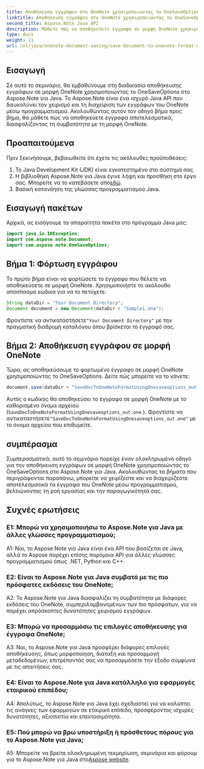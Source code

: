 ```yaml
---
title: Αποθήκευση εγγράφου στο OneNote χρησιμοποιώντας το OneSaveOptions - Aspose.Note
linktitle: Αποθήκευση εγγράφου στο OneNote χρησιμοποιώντας το OneSaveOptions - Aspose.Note
second_title: Aspose.Note Java API
description: Μάθετε πώς να αποθηκεύετε έγγραφα σε μορφή OneNote χρησιμοποιώντας το OneSaveOptions στο Aspose.Note για Java. Βελτιώστε τη ροή εργασιών σας με αυτό το ολοκληρωμένο σεμινάριο.
type: docs
weight: 11
url: /el/java/onenote-document-saving/save-document-to-onenote-format-using-onesaveoptions/
---
```

## Εισαγωγή

Σε αυτό το σεμινάριο, θα εμβαθύνουμε στη διαδικασία αποθήκευσης εγγράφων σε μορφή OneNote χρησιμοποιώντας το OneSaveOptions στο Aspose.Note για Java. Το Aspose.Note είναι ένα ισχυρό Java API που διευκολύνει τον χειρισμό και τη διαχείριση των εγγράφων του OneNote μέσω προγραμματισμού. Ακολουθώντας αυτόν τον οδηγό βήμα προς βήμα, θα μάθετε πώς να αποθηκεύετε έγγραφα αποτελεσματικά, διασφαλίζοντας τη συμβατότητα με τη μορφή OneNote.

## Προαπαιτούμενα

Πριν ξεκινήσουμε, βεβαιωθείτε ότι έχετε τις ακόλουθες προϋποθέσεις:
1. Το Java Development Kit (JDK) είναι εγκατεστημένο στο σύστημά σας.
2.  Η βιβλιοθήκη Aspose.Note για Java έγινε λήψη και προσθήκη στο έργο σας. Μπορείτε να το κατεβάσετε από[εδώ](https://releases.aspose.com/note/java/).
3. Βασική κατανόηση της γλώσσας προγραμματισμού Java.

## Εισαγωγή πακέτων

Αρχικά, ας εισάγουμε τα απαραίτητα πακέτα στο πρόγραμμα Java μας:

```java
import java.io.IOException;
import com.aspose.note.Document;
import com.aspose.note.OneSaveOptions;
```

## Βήμα 1: Φόρτωση εγγράφου

Το πρώτο βήμα είναι να φορτώσετε το έγγραφο που θέλετε να αποθηκεύσετε σε μορφή OneNote. Χρησιμοποιήστε το ακόλουθο απόσπασμα κώδικα για να το πετύχετε:

```java
String dataDir = "Your Document Directory";
Document document = new Document(dataDir + "Sample1.one");
```

 Φροντίστε να αντικαταστήσετε`"Your Document Directory"` με την πραγματική διαδρομή καταλόγου όπου βρίσκεται το έγγραφό σας.

## Βήμα 2: Αποθήκευση εγγράφου σε μορφή OneNote

Τώρα, ας αποθηκεύσουμε το φορτωμένο έγγραφο σε μορφή OneNote χρησιμοποιώντας το OneSaveOptions. Δείτε πώς μπορείτε να το κάνετε:

```java
document.save(dataDir + "SaveDocToOneNoteFormatUsingOnesaveoptions_out.one", new OneSaveOptions());
```

Αυτός ο κωδικός θα αποθηκεύσει το έγγραφο σε μορφή OneNote με το καθορισμένο όνομα αρχείου (`SaveDocToOneNoteFormatUsingOnesaveoptions_out.one` ). Φροντίστε να αντικαταστήσετε`"SaveDocToOneNoteFormatUsingOnesaveoptions_out.one"` με το όνομα αρχείου που επιθυμείτε.

## συμπέρασμα

Συμπερασματικά, αυτό το σεμινάριο παρείχε έναν ολοκληρωμένο οδηγό για την αποθήκευση εγγράφων σε μορφή OneNote χρησιμοποιώντας το OneSaveOptions στο Aspose.Note για Java. Ακολουθώντας τα βήματα που περιγράφονται παραπάνω, μπορείτε να χειρίζεστε και να διαχειρίζεστε αποτελεσματικά τα έγγραφα του OneNote μέσω προγραμματισμού, βελτιώνοντας τη ροή εργασίας και την παραγωγικότητά σας.

## Συχνές ερωτήσεις

### Ε1: Μπορώ να χρησιμοποιήσω το Aspose.Note για Java με άλλες γλώσσες προγραμματισμού;

A1: Ναι, το Aspose.Note για Java είναι ένα API που βασίζεται σε Java, αλλά το Aspose παρέχει επίσης παρόμοια API για άλλες γλώσσες προγραμματισμού όπως .NET, Python και C++.

### Ε2: Είναι το Aspose.Note για Java συμβατό με τις πιο πρόσφατες εκδόσεις του OneNote;

A2: Το Aspose.Note για Java διασφαλίζει τη συμβατότητα με διάφορες εκδόσεις του OneNote, συμπεριλαμβανομένων των πιο πρόσφατων, για να παρέχει απρόσκοπτες δυνατότητες χειρισμού εγγράφων.

### Ε3: Μπορώ να προσαρμόσω τις επιλογές αποθήκευσης για έγγραφα OneNote;

A3: Ναι, το Aspose.Note για Java προσφέρει διάφορες επιλογές αποθήκευσης, όπως μορφοποίηση, διάταξη και προσαρμογή μεταδεδομένων, επιτρέποντάς σας να προσαρμόσετε την έξοδο σύμφωνα με τις απαιτήσεις σας.

### Ε4: Είναι το Aspose.Note για Java κατάλληλο για εφαρμογές εταιρικού επιπέδου;

A4: Απολύτως, το Aspose.Note για Java έχει σχεδιαστεί για να καλύπτει τις ανάγκες των εφαρμογών σε εταιρικό επίπεδο, προσφέροντας ισχυρές δυνατότητες, αξιοπιστία και επεκτασιμότητα.

### Ε5: Πού μπορώ να βρω υποστήριξη ή πρόσθετους πόρους για το Aspose.Note για Java;

 A5: Μπορείτε να βρείτε ολοκληρωμένη τεκμηρίωση, σεμινάρια και φόρουμ για το Aspose.Note για Java στο[Aspose website](https://forum.aspose.com/c/note/28).